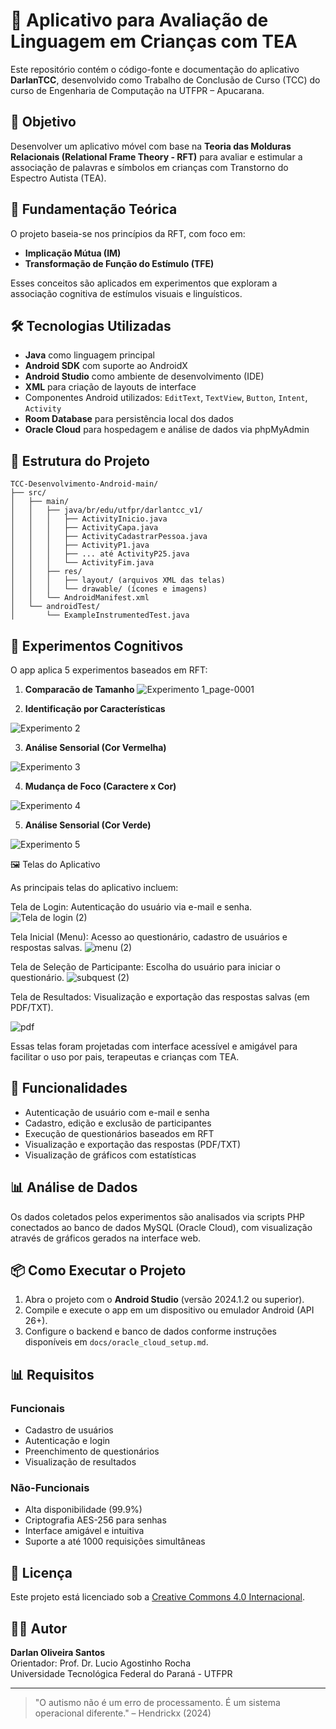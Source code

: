 # 📱 Aplicativo para Avaliação de Linguagem em Crianças com TEA

Este repositório contém o código-fonte e documentação do aplicativo **DarlanTCC**, desenvolvido como Trabalho de Conclusão de Curso (TCC) do curso de Engenharia de Computação na UTFPR – Apucarana.

## 🎯 Objetivo

Desenvolver um aplicativo móvel com base na **Teoria das Molduras Relacionais (Relational Frame Theory - RFT)** para avaliar e estimular a associação de palavras e símbolos em crianças com Transtorno do Espectro Autista (TEA).

## 🧠 Fundamentação Teórica

O projeto baseia-se nos princípios da RFT, com foco em:

- **Implicação Mútua (IM)**
- **Transformação de Função do Estímulo (TFE)**

Esses conceitos são aplicados em experimentos que exploram a associação cognitiva de estímulos visuais e linguísticos.

## 🛠️ Tecnologias Utilizadas

- **Java** como linguagem principal
- **Android SDK** com suporte ao AndroidX
- **Android Studio** como ambiente de desenvolvimento (IDE)
- **XML** para criação de layouts de interface
- Componentes Android utilizados: `EditText`, `TextView`, `Button`, `Intent`, `Activity`
- **Room Database** para persistência local dos dados
- **Oracle Cloud** para hospedagem e análise de dados via phpMyAdmin

## 📱 Estrutura do Projeto

```
TCC-Desenvolvimento-Android-main/
├── src/
│   ├── main/
│   │   ├── java/br/edu/utfpr/darlantcc_v1/
│   │   │   ├── ActivityInicio.java
│   │   │   ├── ActivityCapa.java
│   │   │   ├── ActivityCadastrarPessoa.java
│   │   │   ├── ActivityP1.java
│   │   │   ├── ... até ActivityP25.java
│   │   │   └── ActivityFim.java
│   │   ├── res/
│   │   │   ├── layout/ (arquivos XML das telas)
│   │   │   └── drawable/ (ícones e imagens)
│   │   └── AndroidManifest.xml
│   └── androidTest/
│       └── ExampleInstrumentedTest.java
```

## 🧪 Experimentos Cognitivos

O app aplica 5 experimentos baseados em RFT:

1. **Comparacão de Tamanho**
![Experimento 1_page-0001](https://github.com/user-attachments/assets/7ca797a8-a846-42aa-bd1d-6148b036cb77)


2. **Identificação por Características**

![Experimento 2](https://github.com/user-attachments/assets/28067f7c-7454-46aa-b833-d85cee8fe682)

3. **Análise Sensorial (Cor Vermelha)**

![Experimento 3](https://github.com/user-attachments/assets/90732a42-79cb-4f13-a74d-6ea634f83f50)


4. **Mudança de Foco (Caractere x Cor)**

![Experimento 4](https://github.com/user-attachments/assets/b19c563b-0309-464e-93e1-ee9bd11b7fc2)

5. **Análise Sensorial (Cor Verde)**

![Experimento 5](https://github.com/user-attachments/assets/fc541b5e-03e9-4b37-8f23-64dda5f0851c)

🖼️ Telas do Aplicativo

As principais telas do aplicativo incluem:

Tela de Login: Autenticação do usuário via e-mail e senha.
![Tela de login (2)](https://github.com/user-attachments/assets/ef885bda-5847-4395-a00b-426b756c4a1d)

Tela Inicial (Menu): Acesso ao questionário, cadastro de usuários e respostas salvas.
![menu (2)](https://github.com/user-attachments/assets/1f78f37d-389a-45fd-ac5e-05f221d6b2f9)

Tela de Seleção de Participante: Escolha do usuário para iniciar o questionário.
![subquest (2)](https://github.com/user-attachments/assets/ce2572a7-2b68-44c2-ac85-8a23a4491ba8)


Tela de Resultados: Visualização e exportação das respostas salvas (em PDF/TXT).

![pdf](https://github.com/user-attachments/assets/28cfabc6-a8cf-456f-8595-e6058ae59bc9)

Essas telas foram projetadas com interface acessível e amigável para facilitar o uso por pais, terapeutas e crianças com TEA.


## 🔐 Funcionalidades

- Autenticação de usuário com e-mail e senha
- Cadastro, edição e exclusão de participantes
- Execução de questionários baseados em RFT
- Visualização e exportação das respostas (PDF/TXT)
- Visualização de gráficos com estatísticas

## 📊 Análise de Dados

Os dados coletados pelos experimentos são analisados via scripts PHP conectados ao banco de dados MySQL (Oracle Cloud), com visualização através de gráficos gerados na interface web.

## 📦 Como Executar o Projeto

1. Abra o projeto com o **Android Studio** (versão 2024.1.2 ou superior).
2. Compile e execute o app em um dispositivo ou emulador Android (API 26+).
3. Configure o backend e banco de dados conforme instruções disponíveis em `docs/oracle_cloud_setup.md`.

## 📊 Requisitos

### Funcionais

- Cadastro de usuários
- Autenticação e login
- Preenchimento de questionários
- Visualização de resultados

### Não-Funcionais

- Alta disponibilidade (99.9%)
- Criptografia AES-256 para senhas
- Interface amigável e intuitiva
- Suporte a até 1000 requisições simultâneas

## 📁 Licença

Este projeto está licenciado sob a [Creative Commons 4.0 Internacional](https://creativecommons.org/licenses/by/4.0/deed.pt_BR).

## 👨‍🏫 Autor

**Darlan Oliveira Santos**  
Orientador: Prof. Dr. Lucio Agostinho Rocha  
Universidade Tecnológica Federal do Paraná - UTFPR

---

> "O autismo não é um erro de processamento. É um sistema operacional diferente." – Hendrickx (2024)

